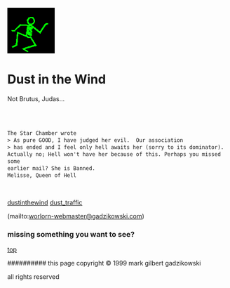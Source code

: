 ![dancer](assets/dancer.gif)

# Dust in the Wind



 Not Brutus, Judas...

![xparent](assets/xparent.gif)  


```
		
The Star Chamber wrote
> As pure GOOD, I have judged her evil.  Our association
> has ended and I feel only hell awaits her (sorry to its dominator). 
Actually no; Hell won't have her because of this. Perhaps you missed some
earlier mail? She is Banned.
Melisse, Queen of Hell
		
	
```

 





  [dustinthewind](dustinthewind.md)  [dust_traffic](dust_traffic.md) 

 (mailto:worlorn-webmaster@gadzikowski.com) 

 
### missing something you want to see?



 [top](#top) 

 
########## this page copyright © 1999 mark gilbert gadzikowski

 all rights reserved